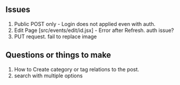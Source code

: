 ## Issues 

1. Public POST only - Login does not applied even with auth.
2. Edit Page [src/events/edit/id.jsx] - Error after Refresh. auth issue?
3. PUT request. fail to replace image


## Questions or things to make
1. How to Create category or tag relations to the post.
2. search with multiple options 